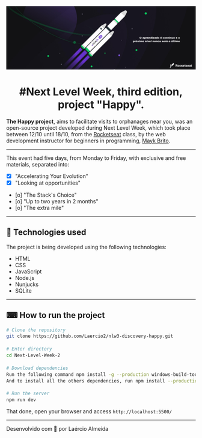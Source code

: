 <img width="auto" src="https://github.com/Laercio2/Next-Level-Week-2/blob/master/banner.png">

<h1 align="center">#Next Level Week, third edition, project "Happy".</h1>

**The Happy project**, aims to facilitate visits to orphanages near you, was an open-source project developed during Next Level Week, which took place between 12/10 until 18/10, from the [Rocketseat](https://github.com/rocketseat) class, by the web development instructor for beginners in programming, [Mayk Brito](https://github.com/maykbrito).

---

This event had five days, from Monday to Friday, with exclusive and free materials, separated into:
- [x] "Accelerating Your Evolution"
- [x] "Looking at opportunities"
- [o] "The Stack's Choice"
- [o] "Up to two years in 2 months"
- [o] "The extra mile"

---
## 🚀 Technologies used

The project is being developed using the following technologies:

- HTML
- CSS
- JavaScript
- Node.js 
- Nunjucks 
- SQLite
---

## ⌨ How to run the project

```bash
# Clone the repository
git clone https://github.com/Laercio2/nlw3-discovery-happy.git

# Enter directory
cd Next-Level-Week-2

# Download dependencies
Run the following command npm install -g --production windows-build-tools
And to install all the others dependencies, run npm install --production.

# Run the server
npm run dev
```

That done, open your browser and access `http://localhost:5500/`

---


Desenvolvido com 💜 por Laércio Almeida

